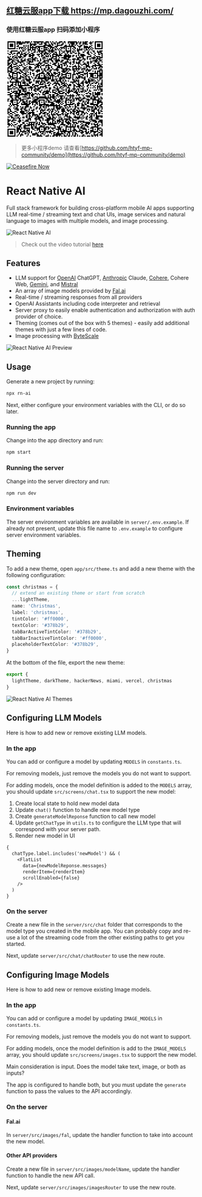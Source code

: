 ## [红糖云服app下载 https://mp.dagouzhi.com/ ](https://mp.dagouzhi.com/)

### 使用红糖云服app 扫码添加小程序

[![小程序码](./app/qrcode.png)](https://share.dagouzhi.com/#/pages/index/index?data=%7B%22type%22%3A%22app%22%2C%22name%22%3A%22%E8%81%9A%E5%90%88AI%22%2C%22projectname%22%3A%22%E8%81%9A%E5%90%88AI%22%2C%22appid%22%3A%22react_native_ai_996%22%2C%22appUrlConfig%22%3A%22https%3A%2F%2Fraw.gitmirror.com%2Fhtyf-mp-community%2Freact-native-ai%2Fmaster%2Fdgz%2Fbuild%2Foutputs%2Fapp.json%22%2C%22zipUrl%22%3A%22https%3A%2F%2Fraw.gitmirror.com%2Fhtyf-mp-community%2Freact-native-ai%2Fmaster%2Fdgz%2Fbuild%2Foutputs%2Fdist.dgz%22%7D)

>更多小程序demo 请查看[https://github.com/htyf-mp-community/demo](https://github.com/htyf-mp-community/demo)




[![Ceasefire Now](https://badge.techforpalestine.org/default)](https://techforpalestine.org/learn-more)

# React Native AI

Full stack framework for building cross-platform mobile AI apps supporting LLM real-time / streaming text and chat UIs, image services and natural language to images with multiple models, and image processing.

![React Native AI](https://i.imgur.com/AOOgBM0.png)

> Check out the video tutorial [here](https://www.youtube.com/watch?v=zf3NnTU5pr4)

## Features

- LLM support for [OpenAI](https://openai.com/) ChatGPT, [Anthropic](https://anthropic.com) Claude, [Cohere](https://cohere.com/), Cohere Web, [Gemini](https://makersuite.google.com), and [Mistral](https://mistral.ai/)
- An array of image models provided by [Fal.ai](https://www.fal.ai/)
- Real-time / streaming responses from all providers
- OpenAI Assistants including code interpreter and retrieval
- Server proxy to easily enable authentication and authorization with auth provider of choice.
- Theming (comes out of the box with 5 themes) - easily add additional themes with just a few lines of code.
- Image processing with [ByteScale](https://bytescale.com/)

![React Native AI Preview](https://i.imgur.com/D4LIVal.png)

## Usage

Generate a new project by running:

```sh
npx rn-ai
```

Next, either configure your environment variables with the CLI, or do so later.

### Running the app

Change into the app directory and run:

```sh
npm start
```

### Running the server

Change into the server directory and run:

```sh
npm run dev
```

### Environment variables

The server environment variables are available in `server/.env.example`. If already not present, update this file name to `.env.example` to configure server environment variables.

## Theming

To add a new theme, open `app/src/theme.ts` and add a new theme with the following configuration:

```ts
const christmas = {
  // extend an existing theme or start from scratch
  ...lightTheme,
  name: 'Christmas',
  label: 'christmas',
  tintColor: '#ff0000',
  textColor: '#378b29',
  tabBarActiveTintColor: '#378b29',
  tabBarInactiveTintColor: '#ff0000',
  placeholderTextColor: '#378b29',
}
```

At the bottom of the file, export the new theme:

```ts
export {
  lightTheme, darkTheme, hackerNews, miami, vercel, christmas
}
```

![React Native AI Themes](https://i.imgur.com/7Gser4F.png)

## Configuring LLM Models

Here is how to add new or remove existing LLM models.

### In the app

You can add or configure a model by updating `MODELS` in `constants.ts`.

For removing models, just remove the models you do not want to support.

For adding models, once the model definition is added to the `MODELS` array, you should update `src/screens/chat.tsx` to support the new model:

1. Create local state to hold new model data
2. Update `chat()` function to handle new model type
3. Create `generateModelReponse` function to call new model
4. Update `getChatType` in `utils.ts` to configure the LLM type that will correspond with your server path.
5. Render new model in UI

```tsx
{
  chatType.label.includes('newModel') && (
    <FlatList
      data={newModelReponse.messages}
      renderItem={renderItem}
      scrollEnabled={false}
    />
  )
}
```

### On the server

Create a new file in the `server/src/chat` folder that corresponds to the model type you created in the mobile app. You can probably copy and re-use a lot of the streaming code from the other existing paths to get you started.

Next, update `server/src/chat/chatRouter` to use the new route.

## Configuring Image Models

Here is how to add new or remove existing Image models.

### In the app

You can add or configure a model by updating `IMAGE_MODELS` in `constants.ts`.

For removing models, just remove the models you do not want to support.

For adding models, once the model definition is add to the `IMAGE_MODELS` array, you should update `src/screens/images.tsx` to support the new model.

Main consideration is input. Does the model take text, image, or both as inputs?

The app is configured to handle both, but you must update the `generate` function to pass the values to the API accordingly.

### On the server

#### Fal.ai

In `server/src/images/fal`, update the handler function to take into account the new model.

#### Other API providers

Create a new file in `server/src/images/modelName`, update the handler function to handle the new API call.

Next, update `server/src/images/imagesRouter` to use the new route.